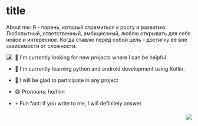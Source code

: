 # title
About me:
   Я - парень, который стремиться к росту и развитию. Любопытный, ответственный, амбициозный, люблю открывать для себя новое и интересное. Когда ставлю перед собой цель - достигну её вне зависимости от сложности. 


<p align="center">
  <img align="left" src="https://github-readme-streak-stats.herokuapp.com/?user=GezzySherin&theme=dark&hide_border=true&background=141821"/>
</p>

- 🔭 I'm currently looking for new projects where I can be helpful.

- 🌱 I'm currently learning python and android development using Kotlin.

- 👯 I will be glad to participate in any project
  
- 😄 Pronouns: he/him
  
- ⚡ Fun fact: if you write to me, I will definitely answer

<p>
  <img align="right" src="https://github-readme-stats.vercel.app/api?username=GezzySherin&show_icons=true&hide_border=true&bg_color=141821&title_color=FB8C00&icon_color=FB8C00"/>
</p>




